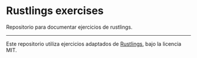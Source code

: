 # Rustlings exercises

Repositorio para documentar ejercicios de rustlings.

---

Este repositorio utiliza ejercicios adaptados de [Rustlings](https://github.com/rust-lang/rustlings), bajo la licencia MIT.
